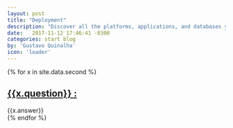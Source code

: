 ```yaml
---
layout: post
title: "Deployment"
description: "Discover all the platforms, applications, and databases you can run."
date:   2017-11-12 17:46:41 -0300
categories: start blog
by: 'Gustavo Quinalha'
icon: 'loader'
---
```


<div class="margin-top-20 margin-bottom-50">
{% for x in site.data.second %}
<div class="list-item container ">
<div class="flex-grow-1">

  <div class="">
    <h2 class="list-post-title">
      <a href="{{ site.baseurl }}{{ post.url }}">{{x.question}} :</a>
    </h2>
  </div>

  <div class="">
    <span class="list-post-description">
      {{x.answer}}
    </span>
  </div>

</div>
</div>
{% endfor %}
</div>
